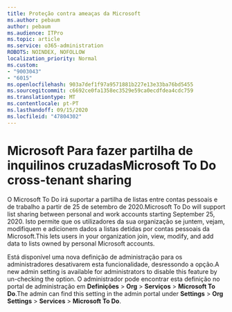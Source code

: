 ```yaml
---
title: Proteção contra ameaças da Microsoft
ms.author: pebaum
author: pebaum
ms.audience: ITPro
ms.topic: article
ms.service: o365-administration
ROBOTS: NOINDEX, NOFOLLOW
localization_priority: Normal
ms.custom:
- "9003043"
- "6015"
ms.openlocfilehash: 903a7def1f97a9571881b227e13e33ba76bd5455
ms.sourcegitcommit: c6692ce0fa1358ec3529e59ca0ecdfdea4cdc759
ms.translationtype: MT
ms.contentlocale: pt-PT
ms.lasthandoff: 09/15/2020
ms.locfileid: "47804302"
---
```

# <a name="microsoft-to-do-cross-tenant-sharing"></a><span data-ttu-id="30dcf-102">Microsoft Para fazer partilha de inquilinos cruzadas</span><span class="sxs-lookup"><span data-stu-id="30dcf-102">Microsoft To Do cross-tenant sharing</span></span>

<span data-ttu-id="30dcf-103">O Microsoft To Do irá suportar a partilha de listas entre contas pessoais e de trabalho a partir de 25 de setembro de 2020.</span><span class="sxs-lookup"><span data-stu-id="30dcf-103">Microsoft To Do will support list sharing between personal and work accounts starting September 25, 2020.</span></span> <span data-ttu-id="30dcf-104">Isto permite que os utilizadores da sua organização se juntem, vejam, modifiquem e adicionem dados a listas detidas por contas pessoais da Microsoft.</span><span class="sxs-lookup"><span data-stu-id="30dcf-104">This lets users in your organization join, view, modify, and add data to lists owned by personal Microsoft accounts.</span></span>

<span data-ttu-id="30dcf-105">Está disponível uma nova definição de administração para os administradores desativarem esta funcionalidade, desressondo a opção.</span><span class="sxs-lookup"><span data-stu-id="30dcf-105">A new admin setting is available for administrators to disable this feature by un-checking the option.</span></span>
<span data-ttu-id="30dcf-106">O administrador pode encontrar esta definição no portal de administração em **Definições**  >  **Org**  >  **Serviços**  >  **Microsoft To Do**.</span><span class="sxs-lookup"><span data-stu-id="30dcf-106">The admin can find this setting in the admin portal under **Settings** > **Org Settings** > **Services** > **Microsoft To Do**.</span></span>
